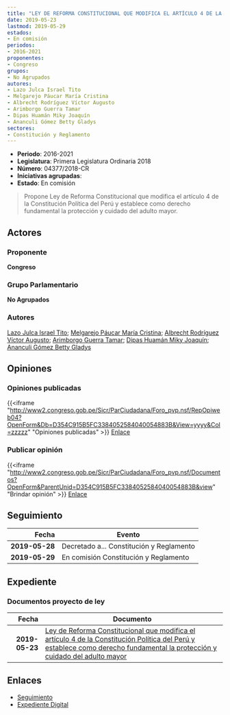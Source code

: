 ```yaml
---
title: "LEY DE REFORMA CONSTITUCIONAL QUE MODIFICA EL ARTÍCULO 4 DE LA CONSTITUCIÓN POLÍTICA DEL PERÚ Y ESTABLECE COMO DERECHO FUNDAMENTAL LA PROTECCIÓN Y CUIDADO DEL ADULTO MAYOR"
date: 2019-05-23
lastmod: 2019-05-29
estados:
- En comisión
periodos:
- 2016-2021
proponentes:
- Congreso
grupos:
- No Agrupados
autores:
- Lazo Julca Israel Tito
- Melgarejo Páucar María Cristina
- Albrecht Rodríguez Víctor Augusto
- Arimborgo Guerra Tamar
- Dipas Huamán Miky Joaquín
- Ananculi Gómez Betty Gladys
sectores:
- Constitución y Reglamento
---
```

- **Periodo**: 2016-2021
- **Legislatura**: Primera Legislatura Ordinaria 2018
- **Número**: 04377/2018-CR
- **Iniciativas agrupadas**: 
- **Estado**: En comisión

> Propone Ley de Reforma Constitucional que modifica el artículo 4 de la Constitución Política del Perú y establece como derecho fundamental la protección y cuidado del adulto mayor.


## Actores

### Proponente

**Congreso**

### Grupo Parlamentario

**No Agrupados**

### Autores

[Lazo Julca Israel Tito](mailto:mailto:ilazo@congreso.gob.pe); [Melgarejo Páucar María Cristina](mailto:mailto:mmelgarejo@congreso.gob.pe); [Albrecht Rodríguez Víctor Augusto](mailto:mailto:valbrecht@congreso.gob.pe); [Arimborgo Guerra Tamar](mailto:mailto:tarimborgo@congreso.gob.pe); [Dipas Huamán Miky Joaquín](mailto:mailto:mdipas@congreso.gob.pe); [Ananculi Gómez Betty Gladys](mailto:mailto:bananculi@congreso.gob.pe)

## Opiniones

### Opiniones publicadas

{{<iframe "http://www2.congreso.gob.pe/Sicr/ParCiudadana/Foro_pvp.nsf/RepOpiweb04?OpenForm&Db=D354C915B5FC3384052584040054883B&View=yyyy&Col=zzzzz" "Opiniones publicadas" >}}
[Enlace](http://www2.congreso.gob.pe/Sicr/ParCiudadana/Foro_pvp.nsf/RepOpiweb04?OpenForm&Db=D354C915B5FC3384052584040054883B&View=yyyy&Col=zzzzz)

### Publicar opinión

{{<iframe "http://www2.congreso.gob.pe/Sicr/ParCiudadana/Foro_pvp.nsf/Documentos?OpenForm&ParentUnid=D354C915B5FC3384052584040054883B&view" "Brindar opinión" >}}
[Enlace](http://www2.congreso.gob.pe/Sicr/ParCiudadana/Foro_pvp.nsf/Documentos?OpenForm&ParentUnid=D354C915B5FC3384052584040054883B&view)


## Seguimiento

| Fecha | Evento |
|------:|--------|
| **2019-05-28** | Decretado a... Constitución y Reglamento |
| **2019-05-29** | En comisión Constitución y Reglamento |

## Expediente

### Documentos proyecto de ley

| Fecha | Documento |
|------:|-----------|
| **2019-05-23** | [Ley de Reforma Constitucional que modifica el artículo 4 de la Constitución Política del Perú y establece como derecho fundamental la protección y cuidado del adulto mayor](http://www.leyes.congreso.gob.pe/Documentos/2016_2021/Proyectos_de_Ley_y_de_Resoluciones_Legislativas/PL0437720190523.pdf) |

## Enlaces

- [Seguimiento](http://www2.congreso.gob.pe/Sicr/TraDocEstProc/CLProLey2016.nsf/f7fff46988ca05b1052578e100829cc7/caae5f087f5a0577052584040001e35e?OpenDocument)
- [Expediente Digital](http://www2.congreso.gob.pe/Sicr/TraDocEstProc/CLProLey2016.nsf/f7fff46988ca05b1052578e100829cc7/caae5f087f5a0577052584040001e35e?OpenDocument&Click=05257FB7005EB655.eb71d0cf91d8294e05256cdf006b5706/$Body/0.1C6C)


